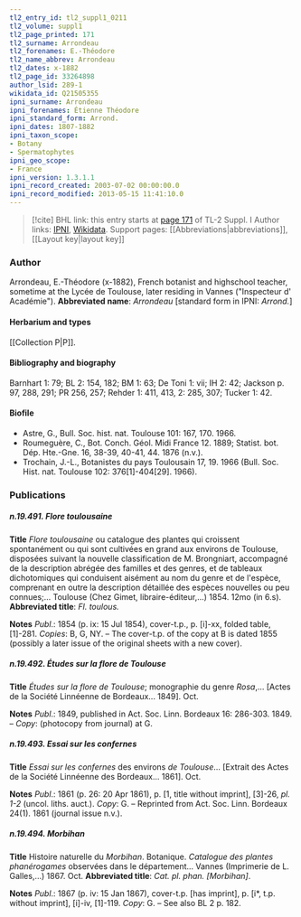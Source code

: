 ```yaml
---
tl2_entry_id: tl2_suppl1_0211
tl2_volume: suppl1
tl2_page_printed: 171
tl2_surname: Arrondeau
tl2_forenames: E.-Théodore
tl2_name_abbrev: Arrondeau
tl2_dates: x-1882
tl2_page_id: 33264898
author_lsid: 289-1
wikidata_id: Q21505355
ipni_surname: Arrondeau
ipni_forenames: Étienne Théodore
ipni_standard_form: Arrond.
ipni_dates: 1807-1882
ipni_taxon_scope: 
- Botany
- Spermatophytes
ipni_geo_scope: 
- France
ipni_version: 1.3.1.1
ipni_record_created: 2003-07-02 00:00:00.0
ipni_record_modified: 2013-05-15 11:41:10.0
---
```


> [!cite] BHL link: this entry starts at [page 171](https://www.biodiversitylibrary.org/page/33264898) of TL-2 Suppl. I
> Author links: [IPNI](https://www.ipni.org/a/289-1), [Wikidata](https://www.wikidata.org/wiki/Q21505355). Support pages: [[Abbreviations|abbreviations]], [[Layout key|layout key]]

### Author

Arrondeau, E.-Théodore (x-1882), French botanist and highschool teacher, sometime at the Lycée de Toulouse, later residing in Vannes ("Inspecteur d' Académie"). 
**Abbreviated name**: *Arrondeau* \[standard form in IPNI: *Arrond.*\]

#### Herbarium and types

[[Collection P|P]].

#### Bibliography and biography

Barnhart 1: 79; BL 2: 154, 182; BM 1: 63; De Toni 1: vii; IH 2: 42; Jackson p. 97, 288, 291; PR 256, 257; Rehder 1: 411, 413, 2: 285, 307; Tucker 1: 42.

#### Biofile

- Astre, G., Bull. Soc. hist. nat. Toulouse 101: 167, 170. 1966.
- Roumeguère, C., Bot. Conch. Géol. Midi France 12. 1889; Statist. bot. Dép. Hte.-Gne. 16, 38-39, 40-41, 44. 1876 (n.v.).
- Trochain, J.-L., Botanistes du pays Toulousain 17, 19. 1966 (Bull. Soc. Hist. nat. Toulouse 102: 376\[1\]-404\[29\]. 1966).

### Publications

##### n.19.491. Flore toulousaine

**Title**
*Flore toulousaine* ou catalogue des plantes qui croissent spontanément ou qui sont cultivées en grand aux environs de Toulouse, disposées suivant la nouvelle classification de M. Brongniart, accompagné de la description abrégée des familles et des genres, et de tableaux dichotomiques qui conduisent aisément au nom du genre et de l'espèce, comprenant en outre la description détaillée des espèces nouvelles ou peu connues;... Toulouse (Chez Gimet, libraire-éditeur,...) 1854. 12mo (in 6.s).
**Abbreviated title**: *Fl. toulous.*

**Notes**
*Publ*.: 1854 (p. ix: 15 Jul 1854), cover-t.p., p. \[i\]-xx, folded table, \[1\]-281. *Copies*: B, G, NY. – The cover-t.p. of the copy at B is dated 1855 (possibly a later issue of the original sheets with a new cover).

##### n.19.492. Études sur la flore de Toulouse

**Title**
*Études sur la flore de Toulouse*; monographie du genre *Rosa*,... \[Actes de la Société Linnéenne de Bordeaux... 1849\]. Oct.

**Notes**
*Publ*.: 1849, published in Act. Soc. Linn. Bordeaux 16: 286-303. 1849. – *Copy*: (photocopy from journal) at G.

##### n.19.493. Essai sur les confernes

**Title**
*Essai sur les confernes* des environs *de Toulouse*... \[Extrait des Actes de la Société Linnéenne des Bordeaux... 1861\]. Oct.

**Notes**
*Publ*.: 1861 (p. 26: 20 Apr 1861), p. \[1, title without imprint\], \[3\]-26, *pl. 1-2* (uncol. liths. auct.).
*Copy*: G. – Reprinted from Act. Soc. Linn. Bordeaux 24(1). 1861 (journal issue n.v.).

##### n.19.494. Morbihan

**Title**
Histoire naturelle du *Morbihan*. Botanique. *Catalogue des plantes phanérogames* observées dans le département... Vannes (Imprimerie de L. Galles,...) 1867. Oct.
**Abbreviated title**: *Cat. pl. phan. \[Morbihan\]*.

**Notes**
*Publ*.: 1867 (p. iv: 15 Jan 1867), cover-t.p. \[has imprint\], p. \[i\*, t.p. without imprint\], \[i\]-iv, \[1\]-119. *Copy*: G. – See also BL 2 p. 182.

